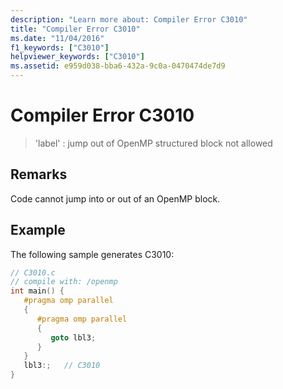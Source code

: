 ```yaml
---
description: "Learn more about: Compiler Error C3010"
title: "Compiler Error C3010"
ms.date: "11/04/2016"
f1_keywords: ["C3010"]
helpviewer_keywords: ["C3010"]
ms.assetid: e959d038-bba6-432a-9c0a-0470474de7d9
---
```

# Compiler Error C3010

> 'label' : jump out of OpenMP structured block not allowed

## Remarks

Code cannot jump into or out of an OpenMP block.

## Example

The following sample generates C3010:

```c
// C3010.c
// compile with: /openmp
int main() {
   #pragma omp parallel
   {
      #pragma omp parallel
      {
         goto lbl3;
      }
   }
   lbl3:;   // C3010
}
```
